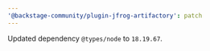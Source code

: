 ```yaml
---
'@backstage-community/plugin-jfrog-artifactory': patch
---
```


Updated dependency `@types/node` to `18.19.67`.
